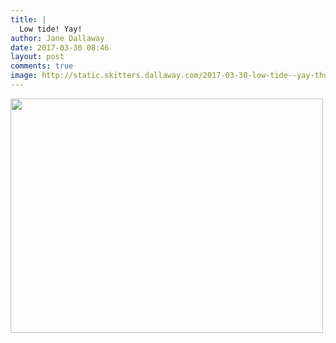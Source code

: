 ```yaml
---
title: |
  Low tide! Yay!
author: Jane Dallaway
date: 2017-03-30 08:46
layout: post
comments: true
image: http://static.skitters.dallaway.com/2017-03-30-low-tide--yay-thumb-IMG_2710.JPG
---
```


<div>
        <a href="http://static.skitters.dallaway.com/2017-03-30-low-tide--yay-fullsize-IMG_2710.JPG">
          <img src="http://static.skitters.dallaway.com/2017-03-30-low-tide--yay-thumb-IMG_2710.JPG" width="500" height="375"/>
        </a>
      </div>


  
      